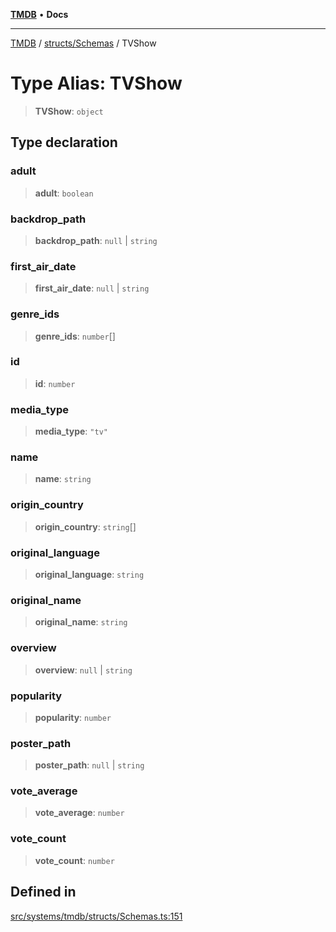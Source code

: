 [**TMDB**](../../../README.md) • **Docs**

***

[TMDB](../../../README.md) / [structs/Schemas](../README.md) / TVShow

# Type Alias: TVShow

> **TVShow**: `object`

## Type declaration

### adult

> **adult**: `boolean`

### backdrop\_path

> **backdrop\_path**: `null` \| `string`

### first\_air\_date

> **first\_air\_date**: `null` \| `string`

### genre\_ids

> **genre\_ids**: `number`[]

### id

> **id**: `number`

### media\_type

> **media\_type**: `"tv"`

### name

> **name**: `string`

### origin\_country

> **origin\_country**: `string`[]

### original\_language

> **original\_language**: `string`

### original\_name

> **original\_name**: `string`

### overview

> **overview**: `null` \| `string`

### popularity

> **popularity**: `number`

### poster\_path

> **poster\_path**: `null` \| `string`

### vote\_average

> **vote\_average**: `number`

### vote\_count

> **vote\_count**: `number`

## Defined in

[src/systems/tmdb/structs/Schemas.ts:151](https://github.com/Norviah/media-hub/blob/18a8c2edf600e1d27fc5173db1855dfb068c9a34/src/systems/tmdb/structs/Schemas.ts#L151)
